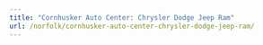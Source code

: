 ```yaml
---
title: "Cornhusker Auto Center: Chrysler Dodge Jeep Ram"
url: /norfolk/cornhusker-auto-center-chrysler-dodge-jeep-ram/
---
```

